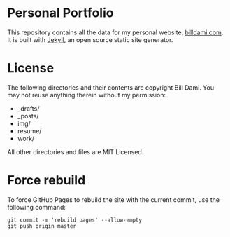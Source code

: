 # Personal Portfolio
This repository contains all the data for my personal website, [billdami.com](http://billdami.com). It is built with [Jekyll](http://jekyllrb.com/), an open source static site generator.

# License
The following directories and their contents are copyright Bill Dami.  You may not reuse anything therein without my permission:

* _drafts/
* _posts/
* img/
* resume/
* work/

All other directories and files are MIT Licensed.


# Force rebuild

To force GitHub Pages to rebuild the site with the current commit, use the following command:

```
git commit -m 'rebuild pages' --allow-empty
git push origin master
```
